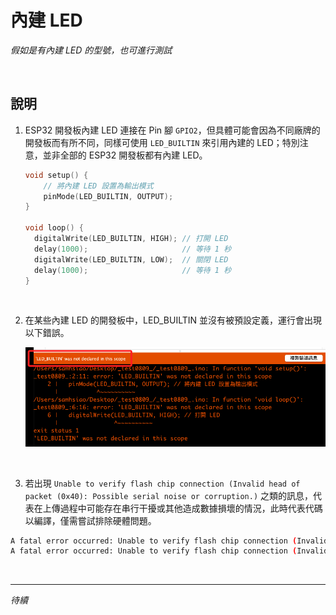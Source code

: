 # 內建 LED

_假如是有內建 LED 的型號，也可進行測試_

<br>

## 說明

1. ESP32 開發板內建 LED 連接在 Pin 腳 `GPIO2`，但具體可能會因為不同廠牌的開發板而有所不同，同樣可使用 `LED_BUILTIN` 來引用內建的 LED；特別注意，並非全部的 ESP32 開發板都有內建 LED。

    ```cpp
    void setup() {
        // 將內建 LED 設置為輸出模式
        pinMode(LED_BUILTIN, OUTPUT);
    }

    void loop() {
      digitalWrite(LED_BUILTIN, HIGH); // 打開 LED
      delay(1000);                     // 等待 1 秒
      digitalWrite(LED_BUILTIN, LOW);  // 關閉 LED
      delay(1000);                     // 等待 1 秒
    }
    ```

<br>

2. 在某些內建 LED 的開發板中，LED_BUILTIN 並沒有被預設定義，運行會出現以下錯誤。

    ![](images/img_02.png)

<br>

3. 若出現 `Unable to verify flash chip connection (Invalid head of packet (0x40): Possible serial noise or corruption.)` 之類的訊息，代表在上傳過程中可能存在串行干擾或其他造成數據損壞的情況，此時代表代碼以編譯，僅需嘗試排除硬體問題。

```bash
A fatal error occurred: Unable to verify flash chip connection (Invalid head of packet (0x40): Possible serial noise or corruption.).
A fatal error occurred: Unable to verify flash chip connection (Invalid head of packet (0x40): Possible serial noise or corruption.).
```

<br>

___

_待續_